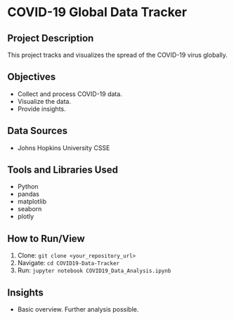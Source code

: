 # COVID-19 Global Data Tracker

## Project Description
This project tracks and visualizes the spread of the COVID-19 virus globally.

## Objectives
* Collect and process COVID-19 data.
* Visualize the data.
* Provide insights.

## Data Sources
* Johns Hopkins University CSSE

## Tools and Libraries Used
* Python
* pandas
* matplotlib
* seaborn
* plotly

## How to Run/View
1.  Clone: `git clone <your_repository_url>`
2.  Navigate: `cd COVID19-Data-Tracker`
3.  Run: `jupyter notebook COVID19_Data_Analysis.ipynb`

## Insights
* Basic overview. Further analysis possible.

